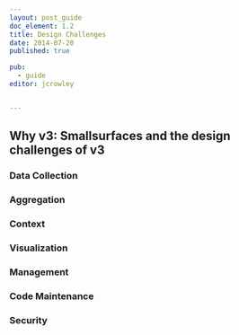 ```yaml
---
layout: post_guide
doc_element: 1.2
title: Design Challenges
date: 2014-07-20
published: true

pub: 
  - guide
editor: jcrowley


---
```


## Why v3: Smallsurfaces and the design challenges of v3

### Data Collection

### Aggregation

### Context

### Visualization

### Management

### Code Maintenance

### Security
